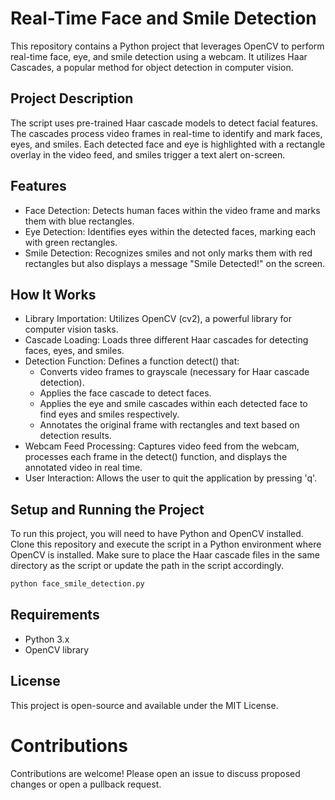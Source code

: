 # Real-Time Face and Smile Detection
This repository contains a Python project that leverages OpenCV to perform real-time face, eye, and smile detection using a webcam. It utilizes Haar Cascades, a popular method for object detection in computer vision.

## Project Description
The script uses pre-trained Haar cascade models to detect facial features. The cascades process video frames in real-time to identify and mark faces, eyes, and smiles. Each detected face and eye is highlighted with a rectangle overlay in the video feed, and smiles trigger a text alert on-screen.

## Features
- Face Detection: Detects human faces within the video frame and marks them with blue rectangles.
- Eye Detection: Identifies eyes within the detected faces, marking each with green rectangles.
- Smile Detection: Recognizes smiles and not only marks them with red rectangles but also displays a message "Smile Detected!" on the screen.

## How It Works
- Library Importation: Utilizes OpenCV (cv2), a powerful library for computer vision tasks.
- Cascade Loading: Loads three different Haar cascades for detecting faces, eyes, and smiles.
- Detection Function: Defines a function detect() that:
  * Converts video frames to grayscale (necessary for Haar cascade detection).
  * Applies the face cascade to detect faces.
  * Applies the eye and smile cascades within each detected face to find eyes and smiles respectively.
  * Annotates the original frame with rectangles and text based on detection results.
- Webcam Feed Processing: Captures video feed from the webcam, processes each frame in the detect() function, and displays the annotated video in real time.
- User Interaction: Allows the user to quit the application by pressing 'q'.

## Setup and Running the Project
To run this project, you will need to have Python and OpenCV installed. Clone this repository and execute the script in a Python environment where OpenCV is installed. Make sure to place the Haar cascade files in the same directory as the script or update the path in the script accordingly.

```bash
python face_smile_detection.py
```

## Requirements
- Python 3.x
- OpenCV library

## License
This project is open-source and available under the MIT License.

# Contributions
Contributions are welcome! Please open an issue to discuss proposed changes or open a pullback request.

